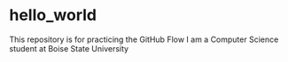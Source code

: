 # hello_world
This repository is for practicing the GitHub Flow
I am a Computer Science student at Boise State University
